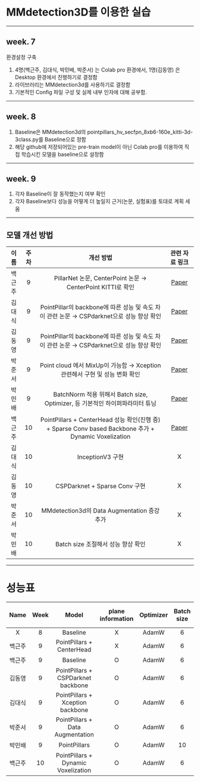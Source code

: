 # MMdetection3D를 이용한 실습
-----------------------------------------
## week. 7
환경설정 구축
1. 4명(백근주, 김대식, 박민배, 박준서) 는 Colab pro 환경에서, 1명(김동영) 은 Desktop 환경에서 진행하기로 결정함
2. 라이브러리는 MMdetection3d를 사용하기로 결정함
3. 기본적인 Config 파일 구성 및 실제 내부 인자에 대해 공부함.
------------------------------------------------
## week. 8
1. Baseline은 MMdetection3d의 pointpillars_hv_secfpn_8xb6-160e_kitti-3d-3class.py를 Baseline으로 정함
2. 해당 github에 저장되어있는 pre-train model이 아닌 Colab pro를 이용하여 직접 학습시킨 모델을 baseline으로 설정함

------------------------------------------------
## week. 9
1. 각자 Baseline이 잘 동작했는지 여부 확인
2. 각자 Baseline보다 성능을 어떻게 더 높일지 근거(논문, 실험표)를 토대로 계획 세움
------------------------------------------------
## 모델 개선 방법

| 이름 | 주차 | 개선 방법 | 관련 자료 링크 |
| :--: | :--: | :------: | :------------: |
| 백근주 | 9 | PillarNet 논문, CenterPoint 논문 → CenterPoint KITTI로 확인 | [Paper](https://arxiv.org/pdf/2205.07403.pdf) |
| 김대식 | 9 | PointPillar의 backbone에 따른 성능 및 속도 차이 관련 논문 → CSPdarknet으로 성능 향상 확인 | [Paper](https://arxiv.org/pdf/2209.15252.pdf) |
| 김동영 | 9 | PointPillar의 backbone에 따른 성능 및 속도 차이 관련 논문 → CSPdarknet으로 성능 향상 확인 | [Paper](https://arxiv.org/pdf/2209.15252.pdf) |
| 박준서 | 9 | Point cloud 에서 MixUp이 가능함 → Xception 관련해서 구현 및 성능 변화 확인 | [Paper](https://arxiv.org/pdf/2008.06374.pdf) |
| 박민배 | 9 | BatchNorm 적용 위해서 Batch size, Optimizer, 등 기본적인 하이퍼파라미터 튜닝 | [Paper](https://arxiv.org/pdf/1502.03167.pdf) |
| 백근주 | 10 | PointPillars + CenterHead 성능 확인(진행 중) + Sparse Conv based Backbone 추가 + Dynamic Voxelization | [Paper](https://arxiv.org/pdf/2205.07403.pdf) |
| 김대식 | 10 | InceptionV3 구현 | X
| 김동영 | 10 | CSPDarknet + Sparse Conv 구현 | X
| 박준서 | 10 | MMdetection3d의 Data Augmentation 증강 추가 | X
| 박민배 | 10 | Batch size 조절해서 성능 향상 확인 | X


----------------------------------------------------------------
# 성능표
| Name | Week |         Model           | plane information |Optimizer | Batch size | Learning rate | Scheduler | Epochs | Overall 3D AP@40 | Easy | Moderate | Hard | Model | 
|:------: | :---: | :-------------: | :--:|:--------:| :---------:| :-----------: | :-------: | :----: | :--------------: | :--: | :------: | :--: | :--: |
| X | 8 | Baseline | X |AdamW | 6 | 0.001 | CosineAnnealingLR | 160 | | 65.5701 | 54.9237 | 51.5132 | [Model](https://drive.google.com/file/d/1TnQbvm3nCYMMiUrO_cu2UBM86FeF9itQ/view?usp=sharing)
| 백근주 | 9 | PointPillars + CenterHead | X | AdamW | 6 | 0.001 | CosineAnnealingLR | 160 | | 66.9484 | 55.3218 | 52.2746 | [Model](https://drive.google.com/file/d/1-eSuQaZbowHk_bxLbCrasmnZOiXLcrJ9/view?usp=sharing)
| 백근주 | 9 | Baseline | O | AdamW | 6 | 0.001 | CosineAnnealingLR | 160 | | 76.5073 | 64.7261 | 61.3703 | [Model](https://drive.google.com/file/d/10bbZDvSeEzf0Us2Sbwi1s0wEKbks4GIj/view?usp=sharing)
| 김동영 | 9 | PointPillars + CSPDarknet backbone | O | AdamW | 6 | 0.001 | CosineAnnealingLR | 160 | | | | | [Model]()
| 김대식 | 9 | PointPillars + Xception backbone | O | AdamW | 6 | 0.001 | CosineAnnealingLR | 160 | | 71.2553 | 57.8940 | 53.9587 | [Model](https://drive.google.com/file/d/11xA29l78re9814iWg-P13SVgOj6E5Das/view?usp=sharing)
| 박준서 | 9 | PointPillars + Data Augmentation | O | AdamW | 6 | 0.001 | CosineAnnealingLR | 160 | | | | | [Model]()
| 박민배 | 9 | PointPillars | O | AdamW | 10 | 0.001 | CosineAnnealingLR | 160 | | | | | [Model]()
| 백근주 | 10 | PointPillars + Dynamic Voxelization | O | AdamW | 6 | 0.001 | CosineAnnealingLR | 160 | | 75.4072 | 63.8551 | 60.1609 | [Model](https://drive.google.com/file/d/1-G6D4yBrJjnq0wCQilm6r5uOaH_nLf8v/view?usp=sharing)
